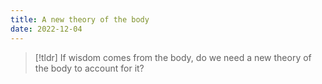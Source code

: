 ```yaml
---
title: A new theory of the body
date: 2022-12-04
---
```


> [!tldr]
> If wisdom comes from the body, do we need a new theory of the body to account for it?
